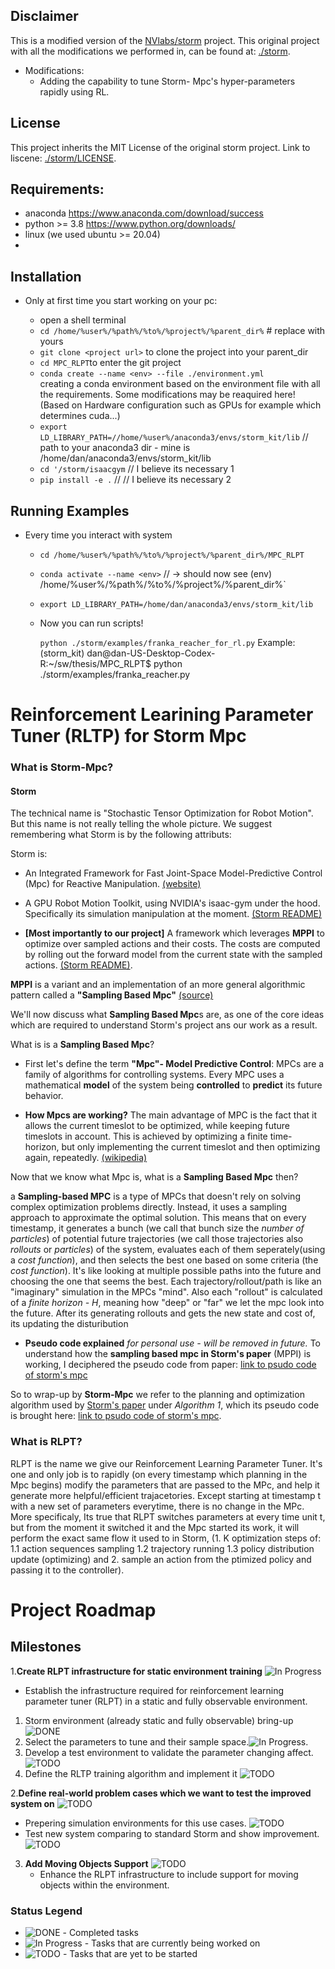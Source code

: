 
## Disclaimer
This is a modified version of the [NVlabs/storm](https://github.com/NVlabs/storm) project.
This original project with all the modifications we performed in, can be found at: [./storm](./storm). 
- Modifications:
    - Adding the capability to tune Storm- Mpc's hyper-parameters rapidly using RL.
## License
This project inherits the MIT License of the original storm project. 
Link to liscene: [./storm/LICENSE](./storm/LICENSE). 
## Requirements:
- anaconda https://www.anaconda.com/download/success 
- python >= 3.8 https://www.python.org/downloads/
- linux (we used ubuntu >= 20.04)
- 
## Installation 

- Only at first time you start working on your pc:

    - open a shell terminal
    - `cd /home/%user%/%path%/%to%/%project%/%parent_dir%` # replace with yours
    - `git clone <project url>` to clone the project into your parent_dir
    - `cd MPC_RLPT`to enter the git project
    - `conda create --name <env> --file ./environment.yml`  
    creating a conda environment based on the environment file with all the requirements. Some modifications may be reaquired here! (Based on Hardware configuration such as GPUs for example which determines cuda...)
    - `export LD_LIBRARY_PATH=//home/%user%/anaconda3/envs/storm_kit/lib` // path to your anaconda3 dir - mine is /home/dan/anaconda3/envs/storm_kit/lib 
    - `cd '/storm/isaacgym` // I believe its necessary 1
    - `pip install -e .` // // I believe its necessary 2

## Running Examples
- Every time you interact with system
    - `cd /home/%user%/%path%/%to%/%project%/%parent_dir%/MPC_RLPT`  
    - `conda activate --name <env>` // -> should now see (env) /home/%user%/%path%/%to%/%project%/%parent_dir%`
    - `export LD_LIBRARY_PATH=/home/dan/anaconda3/envs/storm_kit/lib`
    
    - Now you can run scripts!

        `python ./storm/examples/franka_reacher_for_rl.py`
        Example: (storm_kit) dan@dan-US-Desktop-Codex-R:~/sw/thesis/MPC_RLPT$ python ./storm/examples/franka_reacher.py 


 



# Reinforcement Learining Parameter Tuner (RLTP) for Storm Mpc



### What is Storm-Mpc?
#### Storm

The technical name is "Stochastic Tensor Optimization for Robot Motion". But this name is not really telling the whole picture. We suggest remembering what Storm is by the following attributs:

Storm is:

- An Integrated Framework for Fast Joint-Space Model-Predictive Control (Mpc) for Reactive Manipulation. [(website)](https://sites.google.com/view/manipulation-mpc/home)

- A GPU Robot Motion Toolkit, using NVIDIA's isaac-gym under the hood. Specifically its simulation manipulation at the moment. [(Storm README)](./storm/README.md)

- **[Most importantly to our project]** A framework which leverages **MPPI** to optimize over sampled actions and their costs. The costs are computed by rolling out the forward model from the current state with the sampled actions. [(Storm README)](./storm/README.md). 

**MPPI** is a variant and an implementation of an more general algorithmic pattern called a **"Sampling Based Mpc"** [(source)](https://markus-x-buchholz.medium.com/model-predictive-path-integral-mppi-control-in-c-b13ea594ca20) 

We'll now discuss what **Sampling Based Mpc**s are, as one of the core ideas which are required to understand Storm's project ans our work as a result. 
    
What is is a **Sampling Based Mpc**?
- First let's define the term **"Mpc"- Model Predictive Control**: 
    MPCs are a family of algorithms for controlling systems. Every MPC uses a mathematical **model** of the system being **controlled** to **predict** its future behavior. 

- **How Mpcs are working?** The main advantage of MPC is the fact that it allows the current timeslot to be optimized, while keeping future timeslots in account. This is achieved by optimizing a finite time-horizon, but only implementing the current timeslot and then optimizing again, repeatedly. [(wikipedia)](https://en.wikipedia.org/wiki/Model_predictive_control) 

Now that we know what Mpc is, what is a **Sampling Based Mpc** then?

a **Sampling-based MPC**  is a type of MPCs that doesn't rely on solving complex optimization problems directly. Instead, it uses a sampling approach to approximate the optimal solution. This means that on every timestamp, it generates a bunch (we call that bunch size the *number of particles*) of potential future trajectories (we call those trajectories also *rollouts* or *particles*) of the system, evaluates each of them seperately(using a *cost function*), and then selects the best one based on some criteria (the *cost function*). It's like looking at multiple possible paths into the future and choosing the one that seems the best. Each trajectory/rollout/path is like an "imaginary" simulation in the MPCs "mind". Also each "rollout" is calculated of a *finite horizon - H*, meaning how "deep" or "far" we let the mpc look into the future. After its generating rollouts and gets the new state and cost of, its updating the disturibution 
    
- **Pseudo code explained** *for personal use - will be removed in future.* To understand how the **sampling based mpc in Storm's paper**  (MPPI) is working, I deciphered the pseudo code from paper:
[link to psudo code of storm's mpc](https://docs.google.com/document/d/1CD7iObyP0k57gRCfo41qpGV2F-6hcC0CKYMkpfdAiJY/edit?usp=sharing)



So to wrap-up by **Storm-Mpc** we refer to the planning and optimization algorithm used by [Storm's paper](https://arxiv.org/pdf/2104.13542) under *Algorithm 1*, which its pseudo code is brought here: [link to psudo code of storm's mpc](https://docs.google.com/document/d/1CD7iObyP0k57gRCfo41qpGV2F-6hcC0CKYMkpfdAiJY/edit?usp=sharing). 

### What is RLPT?
RLPT is the name we give our Reinforcement Learning Parameter Tuner. It's one and only job is to rapidly (on every timestamp which planning in the Mpc begins) modify the parameters that are passed to the MPc, and help it generate more helpful/efficient trajacetories. Except starting at timestamp t with a new set of parameters everytime, there is no change in the MPc. More specificaly, Its true that RLPT switches parameters at every time unit t, but from the moment it switched it and the Mpc started its work, it will perform the exact same flow it used to in Storm, (1. K optimization steps of: 1.1 action sequences sampling 1.2 trajectory running 1.3 policy distribution update (optimizing) and 2. sample an action from the ptimized policy and passing it to the controller).   



# Project Roadmap

## Milestones

1.**Create RLPT infrastructure for static environment training** ![In Progress](https://img.shields.io/badge/-In%20Progress-yellow) 
   - Establish the infrastructure required for reinforcement learning parameter tuner (RLPT) in a static and fully observable environment.
   1. Storm environment (already static and fully observable) bring-up ![DONE](https://img.shields.io/badge/-DONE-green)
   2. Select the parameters to tune and their sample space.![In Progress](https://img.shields.io/badge/-In%20Progress-yellow).
   3. Develop a test environment to validate the parameter changing affect. ![TODO](https://img.shields.io/badge/-TODO-red) 
   4. Define the RLTP  training algorithm and implement it ![TODO](https://img.shields.io/badge/-TODO-red)  

2.**Define real-world problem cases which we want to test the improved system on** ![TODO](https://img.shields.io/badge/-TODO-red) 
- Prepering simulation environments for this use cases. ![TODO](https://img.shields.io/badge/-TODO-red) 
- Test new system comparing to standard Storm and show improvement. ![TODO](https://img.shields.io/badge/-TODO-red) 

3. **Add Moving Objects Support** ![TODO](https://img.shields.io/badge/-TODO-red) 
   - Enhance the RLPT infrastructure to include support for moving objects within the environment.
   


### Status Legend
- ![DONE](https://img.shields.io/badge/-DONE-green) - Completed tasks
- ![In Progress](https://img.shields.io/badge/-In%20Progress-yellow) - Tasks that are currently being worked on
- ![TODO](https://img.shields.io/badge/-TODO-red) - Tasks that are yet to be started


 